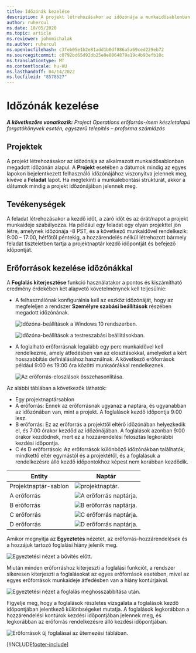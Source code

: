 ```yaml
---
title: Időzónák kezelése
description: A projekt létrehozásakor az időzónája a munkaidősablonban megadott időzónán alapul.
author: ruhercul
ms.date: 10/05/2020
ms.topic: article
ms.reviewer: johnmichalak
ms.author: ruhercul
ms.openlocfilehash: c3feb05e1b2e81add1b0df886a5a69ced229eb72
ms.sourcegitcommit: c0792bd65d92db25e0e8864879a19c4b93efb10c
ms.translationtype: MT
ms.contentlocale: hu-HU
ms.lasthandoff: 04/14/2022
ms.locfileid: "8578527"
---
```

# <a name="manage-time-zones"></a>Időzónák kezelése

_**A következőre vonatkozik:** Project Operations erőforrás-/nem készletalapú forgatókönyvek esetén, egyszerű telepítés – proforma számlázás_


## <a name="projects"></a>Projektek

A projekt létrehozásakor az időzónája az alkalmazott munkaidősablonban megadott időzónán alapul. A **Projekt** esetében a dátumok mindig az egyes lapokon bejelentkezett felhasználó időzónájához viszonyítva jelennek meg, kivéve a **Feladat** lapot. Ha megtekinti a munkalebontási struktúrát, akkor a dátumok mindig a projekt időzónájában jelennek meg.

## <a name="tasks"></a>Tevékenységek

A feladat létrehozásakor a kezdő időt, a záró időt és az órát/napot a projekt munkaideje szabályozza. Ha például egy feladat egy olyan projekttel jön létre, amelynek időzónája -8 PST, és a következő munkaidővel rendelkezik: 9:00 – 17:00, hétfőtől péntekig, a hozzárendelés nélkül létrehozott bármely feladat tiszteletben tartja a projektnaptár kezdő időpontját és befejező időpontját.

## <a name="manage-resources-with-time-zones"></a>Erőforrások kezelése időzónákkal

A **Foglalás kiterjesztése** funkció használatakor a pontos és kiszámítható eredmény érdekében két alapvető követelménynek kell teljesülnie:  

- A felhasználónak konfigurálnia kell az eszköz időzónáját, hogy az megfeleljen a rendszer **Személyre szabási beállítások** részében megadott időzónának.
 
  ![Időzóna-beállítások a Windows 10 rendszerben.](media/reconcile-assignments-03.png)

  ![Időzóna-beállítások a testreszabási beállításokban.](media/reconcile-assignments-04.png)
 
- A foglalható erőforrásnak legalább egy perc munkaidővel kell rendelkeznie, amely átfedésben van az elosztásokkal, amelyeket a kért hosszabbítás definiálásához használnak. A következő erőforrások például 9:00 és 19:00 óra közötti munkaórákkal rendelkeznek. 

  ![Az erőforrás-eloszlások összehasonlítása.](media/reconcile-assignments-05.png)

Az alábbi táblában a következők láthatók:

- Egy projektnaptársablon
- A erőforrás: Ennek az erőforrásnak ugyanaz a naptára, és ugyanabban az időzónában van, mint a projekt. A foglalások kezdő időpontja 9:00 lesz.
- B erőforrás: Ez az erőforrás a projekttől eltérő időzónában helyezkedik el, és 7:00 órakor kezdőd az időzónájában. A foglalások azonban 9:00 órakor kezdődnek, mert ez a hozzárendelési felosztás legkorábbi kezdési időpontja.
- C és D erőforrások: Az erőforrások különböző időzónákban találhatók, mindkettő eltér egymástól és a projektétől, és a foglalásuk a rendelkezésre álló kezdő időpontokhoz képest nem korábban kezdődik.

|Entity  |Naptár  |
|-|-|
|Projektnaptár-sablon   | ![projektnaptár.](media/reconcile-assignments-06.png) |
|A erőforrás  | ![A erőforrás naptárja.](media/reconcile-assignments-06.png) |
|B erőforrás  |  ![B erőforrás naptárja.](media/reconcile-assignments-07.png) |
|C erőforrás  |  ![C erőforrás naptárja.](media/reconcile-assignments-08.png) |
|D erőforrás  | ![D erőforrás naptárja.](media/reconcile-assignments-09.png)  |
 
Amikor megnyitja az **Egyeztetés** nézetet, az erőforrás-hozzárendelések és a hozzájuk tartozó foglalási hiány jelenik meg.

![Egyeztetési nézet a bővítés előtt.](media/reconcile-assignments-10.png)

Miután minden erőforráshoz kiterjeszti a foglalási funkciót, a rendszer sikeresen kiterjeszti a foglalásokat az egyes erőforrások esetében, mivel az egyes erőforrások munkaideje átfedésben van a hiány kontúrjaival.

![Egyeztetési nézet a foglalás meghosszabbítása után.](media/reconcile-assignments-11.png) 

Figyelje meg, hogy a foglalások részletes vizsgálata a foglalások kezdő időpontjában jelentkező különbségeket mutatja. A foglalások legkorábban a hozzárendelési kontúrok kezdési időpontjában jelennek meg, és legkorábban az erőforrás rendelkezésre álló kezdési időpontjában.

![Erőforrások új foglalásai az ütemezési táblában.](media/reconcile-assignments-12.png)


[!INCLUDE[footer-include](../includes/footer-banner.md)]